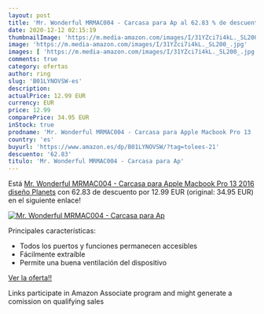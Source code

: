 ```yaml
---
layout: post
title: 'Mr. Wonderful MRMAC004 - Carcasa para Ap al 62.83 % de descuento'
date: 2020-12-12 02:15:19
thumbnailImage: 'https://m.media-amazon.com/images/I/31YZci7i4kL._SL200_.jpg'
image: 'https://m.media-amazon.com/images/I/31YZci7i4kL._SL200_.jpg'
images: [ 'https://m.media-amazon.com/images/I/31YZci7i4kL._SL200_.jpg' ]
comments: true
category: ofertas
author: ring
slug: 'B01LYNOVSW-es'
description:
actualPrice: 12.99 EUR
currency: EUR
price: 12.99
comparePrice: 34.95 EUR
inStock: true
prodname: 'Mr. Wonderful MRMAC004 - Carcasa para Apple Macbook Pro 13   2016  diseño Planets'
country: 'es'
buyurl: 'https://www.amazon.es/dp/B01LYNOVSW/?tag=tolees-21'
descuento: '62.83'
titulo: 'Mr. Wonderful MRMAC004 - Carcasa para Ap'
---
```


Está [Mr. Wonderful MRMAC004 - Carcasa para Apple Macbook Pro 13   2016  diseño Planets](https://www.amazon.es/dp/B01LYNOVSW/?tag=tolees-21) con 62.83 de descuento por 12.99 EUR (original: 34.95 EUR) en el siguiente enlace!

[![Mr. Wonderful MRMAC004 - Carcasa para Ap](https://m.media-amazon.com/images/I/31YZci7i4kL._SL200_.jpg)](https://www.amazon.es/dp/B01LYNOVSW/?tag=tolees-21)

Principales características:

- Todos los puertos y funciones permanecen accesibles
- Fácilmente extraíble
- Permite una buena ventilación del dispositivo

[Ver la oferta!!](https://www.amazon.es/dp/B01LYNOVSW/?tag=tolees-21)

Links participate in Amazon Associate program and might generate a comission on qualifying sales


